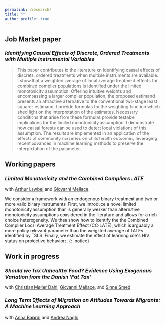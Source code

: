 ```yaml
---
permalink: /research/
title: ""
author_profile: true
---
```



Job Market paper
------

### *Identifying Causal Effects of Discrete, Ordered Treatments with Multiple Instrumental Variables*


> This paper contributes to the literature on identifying causal effects of discrete, ordered treatments when multiple instruments are available. I show that a weighted average of local average treatment effects for combined complier populations is identified under the limited monotonicity assumption.  Offering intuitive weights and encompassing a larger complier population, the proposed estimand presents an attractive alternative to the conventional two-stage least squares estimand.
I provide formulas for the weighting function which shed light on the interpretation of the estimates. Necessary conditions that arise from these formulas provide testable implications for the limited monotonicity assumption. I demonstrate how causal forests can be used to detect local violations of this assumption. The results are implemented in an application of the effects of community nurseries on child health outcomes, leveraging recent advances in machine learning methods to preserve the interpretation of the parameter. 




Working papers
------

### *Limited Monotonicity and the Combined Compliers LATE*

with [Arthur Lewbel](https://sites.google.com/bc.edu/arthur-lewbel/home) and [Giovanni Mellace](https://sites.google.com/site/giovannimellace/)


We consider a framework with an endogenous binary treatment and two or more valid binary instruments.
First, we introduce a novel limited monotonicity assumption than is generally weaker than alternative monotonicity assumptions considered in the literature and allows for a rich choice heterogeneity. We then show how to identify the the Combined Complier Local Average Treatment Effect (CC-LATE), which is arguably a more policy relevant parameter than the weighted average of LATEs identified by TSLS. Finally, we estimate the effect of learning one's HIV status on protective behaviors.
{: .notice}



Work in progress
------


### *Should we Tax Unhealthy Food? Evidence Using Exogenous Variation from the Danish ‘Fat Tax’*

with [Christian Møller Dahl](https://portal.findresearcher.sdu.dk/en/persons/christian-m%C3%B8ller-dahl), [Giovanni Mellace](https://sites.google.com/site/giovannimellace/), and [Sinne Smed](https://ifro.ku.dk/english/staff/?pure=en%2Fpersons%2Fsinne-smed(1eeed0bc-bded-473c-bd06-98706e028225).html)


### *Long Term Effects of Migration on Attitudes Towards Migrants: A Machine Learning Approach*

with [Anna Baiardi](https://annabaiardi.weebly.com/) and [Andrea Naghi](https://sites.google.com/view/anaghi/home)
